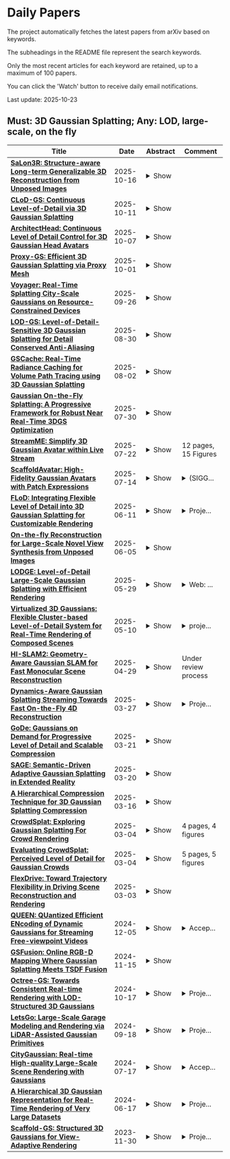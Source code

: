 # Daily Papers
The project automatically fetches the latest papers from arXiv based on keywords.

The subheadings in the README file represent the search keywords.

Only the most recent articles for each keyword are retained, up to a maximum of 100 papers.

You can click the 'Watch' button to receive daily email notifications.

Last update: 2025-10-23

## Must: 3D Gaussian Splatting; Any: LOD, large-scale, on the fly
| **Title** | **Date** | **Abstract** | **Comment** |
| --- | --- | --- | --- |
| **[SaLon3R: Structure-aware Long-term Generalizable 3D Reconstruction from Unposed Images](http://arxiv.org/abs/2510.15072v1)** | 2025-10-16 | <details><summary>Show</summary><p>Recent advances in 3D Gaussian Splatting (3DGS) have enabled generalizable, on-the-fly reconstruction of sequential input views. However, existing methods often predict per-pixel Gaussians and combine Gaussians from all views as the scene representation, leading to substantial redundancies and geometric inconsistencies in long-duration video sequences. To address this, we propose SaLon3R, a novel framework for Structure-aware, Long-term 3DGS Reconstruction. To our best knowledge, SaLon3R is the first online generalizable GS method capable of reconstructing over 50 views in over 10 FPS, with 50% to 90% redundancy removal. Our method introduces compact anchor primitives to eliminate redundancy through differentiable saliency-aware Gaussian quantization, coupled with a 3D Point Transformer that refines anchor attributes and saliency to resolve cross-frame geometric and photometric inconsistencies. Specifically, we first leverage a 3D reconstruction backbone to predict dense per-pixel Gaussians and a saliency map encoding regional geometric complexity. Redundant Gaussians are compressed into compact anchors by prioritizing high-complexity regions. The 3D Point Transformer then learns spatial structural priors in 3D space from training data to refine anchor attributes and saliency, enabling regionally adaptive Gaussian decoding for geometric fidelity. Without known camera parameters or test-time optimization, our approach effectively resolves artifacts and prunes the redundant 3DGS in a single feed-forward pass. Experiments on multiple datasets demonstrate our state-of-the-art performance on both novel view synthesis and depth estimation, demonstrating superior efficiency, robustness, and generalization ability for long-term generalizable 3D reconstruction. Project Page: https://wrld.github.io/SaLon3R/.</p></details> |  |
| **[CLoD-GS: Continuous Level-of-Detail via 3D Gaussian Splatting](http://arxiv.org/abs/2510.09997v1)** | 2025-10-11 | <details><summary>Show</summary><p>Level of Detail (LoD) is a fundamental technique in real-time computer graphics for managing the rendering costs of complex scenes while preserving visual fidelity. Traditionally, LoD is implemented using discrete levels (DLoD), where multiple, distinct versions of a model are swapped out at different distances. This long-standing paradigm, however, suffers from two major drawbacks: it requires significant storage for multiple model copies and causes jarring visual ``popping" artifacts during transitions, degrading the user experience. We argue that the explicit, primitive-based nature of the emerging 3D Gaussian Splatting (3DGS) technique enables a more ideal paradigm: Continuous LoD (CLoD). A CLoD approach facilitates smooth, seamless quality scaling within a single, unified model, thereby circumventing the core problems of DLOD. To this end, we introduce CLoD-GS, a framework that integrates a continuous LoD mechanism directly into a 3DGS representation. Our method introduces a learnable, distance-dependent decay parameter for each Gaussian primitive, which dynamically adjusts its opacity based on viewpoint proximity. This allows for the progressive and smooth filtering of less significant primitives, effectively creating a continuous spectrum of detail within one model. To train this model to be robust across all distances, we introduce a virtual distance scaling mechanism and a novel coarse-to-fine training strategy with rendered point count regularization. Our approach not only eliminates the storage overhead and visual artifacts of discrete methods but also reduces the primitive count and memory footprint of the final model. Extensive experiments demonstrate that CLoD-GS achieves smooth, quality-scalable rendering from a single model, delivering high-fidelity results across a wide range of performance targets.</p></details> |  |
| **[ArchitectHead: Continuous Level of Detail Control for 3D Gaussian Head Avatars](http://arxiv.org/abs/2510.05488v1)** | 2025-10-07 | <details><summary>Show</summary><p>3D Gaussian Splatting (3DGS) has enabled photorealistic and real-time rendering of 3D head avatars. Existing 3DGS-based avatars typically rely on tens of thousands of 3D Gaussian points (Gaussians), with the number of Gaussians fixed after training. However, many practical applications require adjustable levels of detail (LOD) to balance rendering efficiency and visual quality. In this work, we propose "ArchitectHead", the first framework for creating 3D Gaussian head avatars that support continuous control over LOD. Our key idea is to parameterize the Gaussians in a 2D UV feature space and propose a UV feature field composed of multi-level learnable feature maps to encode their latent features. A lightweight neural network-based decoder then transforms these latent features into 3D Gaussian attributes for rendering. ArchitectHead controls the number of Gaussians by dynamically resampling feature maps from the UV feature field at the desired resolutions. This method enables efficient and continuous control of LOD without retraining. Experimental results show that ArchitectHead achieves state-of-the-art (SOTA) quality in self and cross-identity reenactment tasks at the highest LOD, while maintaining near SOTA performance at lower LODs. At the lowest LOD, our method uses only 6.2\% of the Gaussians while the quality degrades moderately (L1 Loss +7.9\%, PSNR --0.97\%, SSIM --0.6\%, LPIPS Loss +24.1\%), and the rendering speed nearly doubles.</p></details> |  |
| **[Proxy-GS: Efficient 3D Gaussian Splatting via Proxy Mesh](http://arxiv.org/abs/2509.24421v2)** | 2025-10-01 | <details><summary>Show</summary><p>3D Gaussian Splatting (3DGS) has emerged as an efficient approach for achieving photorealistic rendering. Recent MLP-based variants further improve visual fidelity but introduce substantial decoding overhead during rendering. To alleviate computation cost, several pruning strategies and level-of-detail (LOD) techniques have been introduced, aiming to effectively reduce the number of Gaussian primitives in large-scale scenes. However, our analysis reveals that significant redundancy still remains due to the lack of occlusion awareness. In this work, we propose Proxy-GS, a novel pipeline that exploits a proxy to introduce Gaussian occlusion awareness from any view. At the core of our approach is a fast proxy system capable of producing precise occlusion depth maps at a resolution of 1000x1000 under 1ms. This proxy serves two roles: first, it guides the culling of anchors and Gaussians to accelerate rendering speed. Second, it guides the densification towards surfaces during training, avoiding inconsistencies in occluded regions, and improving the rendering quality. In heavily occluded scenarios, such as the MatrixCity Streets dataset, Proxy-GS not only equips MLP-based Gaussian splatting with stronger rendering capability but also achieves faster rendering speed. Specifically, it achieves more than 2.5x speedup over Octree-GS, and consistently delivers substantially higher rendering quality. Code will be public upon acceptance.</p></details> |  |
| **[Voyager: Real-Time Splatting City-Scale Gaussians on Resource-Constrained Devices](http://arxiv.org/abs/2506.02774v3)** | 2025-09-26 | <details><summary>Show</summary><p>3D Gaussian splatting (3DGS) is an emerging technique for photorealistic 3D scene rendering. However, rendering city-scale 3DGS scenes on resource-constrained mobile devices in real-time remains a significant challenge due to two compute-intensive stages: level-of-detail (LoD) search and rasterization. In this paper, we propose Voyager, an effective solution to accelerate city-scale 3DGS rendering on mobile devices. Our key insight is that, under normal user motion, the number of newly visible Gaussians within the view frustum remains roughly constant. Leveraging this temporal correlation, we propose a temporal-aware LoD search to identify the necessary Gaussians for the remaining rendering stages. For the remaining rendering process, we accelerate the bottleneck stage, rasterization, via preemptive $\alpha$-filtering. With all optimizations above, our system can deliver low-latency, city-scale 3DGS rendering on mobile devices. Compared to existing solutions, Voyager achieves up to 6.6$\times$ speedup and 85\% energy savings with superior rendering quality.</p></details> |  |
| **[LOD-GS: Level-of-Detail-Sensitive 3D Gaussian Splatting for Detail Conserved Anti-Aliasing](http://arxiv.org/abs/2507.00554v3)** | 2025-08-30 | <details><summary>Show</summary><p>Despite the advancements in quality and efficiency achieved by 3D Gaussian Splatting (3DGS) in 3D scene rendering, aliasing artifacts remain a persistent challenge. Existing approaches primarily rely on low-pass filtering to mitigate aliasing. However, these methods are not sensitive to the sampling rate, often resulting in under-filtering and over-smoothing renderings. To address this limitation, we propose LOD-GS, a Level-of-Detail-sensitive filtering framework for Gaussian Splatting, which dynamically predicts the optimal filtering strength for each 3D Gaussian primitive. Specifically, we introduce a set of basis functions to each Gaussian, which take the sampling rate as input to model appearance variations, enabling sampling-rate-sensitive filtering. These basis function parameters are jointly optimized with the 3D Gaussian in an end-to-end manner. The sampling rate is influenced by both focal length and camera distance. However, existing methods and datasets rely solely on down-sampling to simulate focal length changes for anti-aliasing evaluation, overlooking the impact of camera distance. To enable a more comprehensive assessment, we introduce a new synthetic dataset featuring objects rendered at varying camera distances. Extensive experiments on both public datasets and our newly collected dataset demonstrate that our method achieves SOTA rendering quality while effectively eliminating aliasing. The code and dataset have been open-sourced.</p></details> |  |
| **[GSCache: Real-Time Radiance Caching for Volume Path Tracing using 3D Gaussian Splatting](http://arxiv.org/abs/2507.19718v2)** | 2025-08-02 | <details><summary>Show</summary><p>Real-time path tracing is rapidly becoming the standard for rendering in entertainment and professional applications. In scientific visualization, volume rendering plays a crucial role in helping researchers analyze and interpret complex 3D data. Recently, photorealistic rendering techniques have gained popularity in scientific visualization, yet they face significant challenges. One of the most prominent issues is slow rendering performance and high pixel variance caused by Monte Carlo integration. In this work, we introduce a novel radiance caching approach for path-traced volume rendering. Our method leverages advances in volumetric scene representation and adapts 3D Gaussian splatting to function as a multi-level, path-space radiance cache. This cache is designed to be trainable on the fly, dynamically adapting to changes in scene parameters such as lighting configurations and transfer functions. By incorporating our cache, we achieve less noisy, higher-quality images without increasing rendering costs. To evaluate our approach, we compare it against a baseline path tracer that supports uniform sampling and next-event estimation and the state-of-the-art for neural radiance caching. Through both quantitative and qualitative analyses, we demonstrate that our path-space radiance cache is a robust solution that is easy to integrate and significantly enhances the rendering quality of volumetric visualization applications while maintaining comparable computational efficiency.</p></details> |  |
| **[Gaussian On-the-Fly Splatting: A Progressive Framework for Robust Near Real-Time 3DGS Optimization](http://arxiv.org/abs/2503.13086v2)** | 2025-07-30 | <details><summary>Show</summary><p>3D Gaussian Splatting (3DGS) achieves high-fidelity rendering with fast real-time performance, but existing methods rely on offline training after full Structure-from-Motion (SfM) processing. In contrast, this work introduces Gaussian on-the-fly Splatting (abbreviated as On-the-Fly GS), a progressive framework enabling near real-time 3DGS optimization during image capture. As each image arrives, its pose and sparse points are updated via On-the-Fly SfM, and newly optimized Gaussians are immediately integrated into the 3DGS field. To achieve this, we propose a progressive Local & Semi-Global optimization to prioritize the new image and its neighbors by their corresponding overlapping relationship, allowing the new image and its overlapping images to get more training. To further stabilize training across previous and new images, an adaptive learning rate schedule balances the iterations and the learning rate. Extensive experiments on multiple benchmarks show that our On-the-Fly GS reduces training time significantly, optimizing each new image in seconds with minimal rendering loss, offering one of the first practical steps toward rapid, progressive 3DGS reconstruction.</p></details> |  |
| **[StreamME: Simplify 3D Gaussian Avatar within Live Stream](http://arxiv.org/abs/2507.17029v1)** | 2025-07-22 | <details><summary>Show</summary><p>We propose StreamME, a method focuses on fast 3D avatar reconstruction. The StreamME synchronously records and reconstructs a head avatar from live video streams without any pre-cached data, enabling seamless integration of the reconstructed appearance into downstream applications. This exceptionally fast training strategy, which we refer to as on-the-fly training, is central to our approach. Our method is built upon 3D Gaussian Splatting (3DGS), eliminating the reliance on MLPs in deformable 3DGS and relying solely on geometry, which significantly improves the adaptation speed to facial expression. To further ensure high efficiency in on-the-fly training, we introduced a simplification strategy based on primary points, which distributes the point clouds more sparsely across the facial surface, optimizing points number while maintaining rendering quality. Leveraging the on-the-fly training capabilities, our method protects the facial privacy and reduces communication bandwidth in VR system or online conference. Additionally, it can be directly applied to downstream application such as animation, toonify, and relighting. Please refer to our project page for more details: https://songluchuan.github.io/StreamME/.</p></details> | 12 pages, 15 Figures |
| **[ScaffoldAvatar: High-Fidelity Gaussian Avatars with Patch Expressions](http://arxiv.org/abs/2507.10542v1)** | 2025-07-14 | <details><summary>Show</summary><p>Generating high-fidelity real-time animated sequences of photorealistic 3D head avatars is important for many graphics applications, including immersive telepresence and movies. This is a challenging problem particularly when rendering digital avatar close-ups for showing character's facial microfeatures and expressions. To capture the expressive, detailed nature of human heads, including skin furrowing and finer-scale facial movements, we propose to couple locally-defined facial expressions with 3D Gaussian splatting to enable creating ultra-high fidelity, expressive and photorealistic 3D head avatars. In contrast to previous works that operate on a global expression space, we condition our avatar's dynamics on patch-based local expression features and synthesize 3D Gaussians at a patch level. In particular, we leverage a patch-based geometric 3D face model to extract patch expressions and learn how to translate these into local dynamic skin appearance and motion by coupling the patches with anchor points of Scaffold-GS, a recent hierarchical scene representation. These anchors are then used to synthesize 3D Gaussians on-the-fly, conditioned by patch-expressions and viewing direction. We employ color-based densification and progressive training to obtain high-quality results and faster convergence for high resolution 3K training images. By leveraging patch-level expressions, ScaffoldAvatar consistently achieves state-of-the-art performance with visually natural motion, while encompassing diverse facial expressions and styles in real time.</p></details> | <details><summary>(SIGG...</summary><p>(SIGGRAPH 2025) Paper Video: https://youtu.be/VyWkgsGdbkk Project Page: https://shivangi-aneja.github.io/projects/scaffoldavatar/</p></details> |
| **[FLoD: Integrating Flexible Level of Detail into 3D Gaussian Splatting for Customizable Rendering](http://arxiv.org/abs/2408.12894v2)** | 2025-06-11 | <details><summary>Show</summary><p>3D Gaussian Splatting (3DGS) and its subsequent works are restricted to specific hardware setups, either on only low-cost or on only high-end configurations. Approaches aimed at reducing 3DGS memory usage enable rendering on low-cost GPU but compromise rendering quality, which fails to leverage the hardware capabilities in the case of higher-end GPU. Conversely, methods that enhance rendering quality require high-end GPU with large VRAM, making such methods impractical for lower-end devices with limited memory capacity. Consequently, 3DGS-based works generally assume a single hardware setup and lack the flexibility to adapt to varying hardware constraints. To overcome this limitation, we propose Flexible Level of Detail (FLoD) for 3DGS. FLoD constructs a multi-level 3DGS representation through level-specific 3D scale constraints, where each level independently reconstructs the entire scene with varying detail and GPU memory usage. A level-by-level training strategy is introduced to ensure structural consistency across levels. Furthermore, the multi-level structure of FLoD allows selective rendering of image regions at different detail levels, providing additional memory-efficient rendering options. To our knowledge, among prior works which incorporate the concept of Level of Detail (LoD) with 3DGS, FLoD is the first to follow the core principle of LoD by offering adjustable options for a broad range of GPU settings. Experiments demonstrate that FLoD provides various rendering options with trade-offs between quality and memory usage, enabling real-time rendering under diverse memory constraints. Furthermore, we show that FLoD generalizes to different 3DGS frameworks, indicating its potential for integration into future state-of-the-art developments.</p></details> | <details><summary>Proje...</summary><p>Project page: https://3dgs-flod.github.io/flod/</p></details> |
| **[On-the-fly Reconstruction for Large-Scale Novel View Synthesis from Unposed Images](http://arxiv.org/abs/2506.05558v1)** | 2025-06-05 | <details><summary>Show</summary><p>Radiance field methods such as 3D Gaussian Splatting (3DGS) allow easy reconstruction from photos, enabling free-viewpoint navigation. Nonetheless, pose estimation using Structure from Motion and 3DGS optimization can still each take between minutes and hours of computation after capture is complete. SLAM methods combined with 3DGS are fast but struggle with wide camera baselines and large scenes. We present an on-the-fly method to produce camera poses and a trained 3DGS immediately after capture. Our method can handle dense and wide-baseline captures of ordered photo sequences and large-scale scenes. To do this, we first introduce fast initial pose estimation, exploiting learned features and a GPU-friendly mini bundle adjustment. We then introduce direct sampling of Gaussian primitive positions and shapes, incrementally spawning primitives where required, significantly accelerating training. These two efficient steps allow fast and robust joint optimization of poses and Gaussian primitives. Our incremental approach handles large-scale scenes by introducing scalable radiance field construction, progressively clustering 3DGS primitives, storing them in anchors, and offloading them from the GPU. Clustered primitives are progressively merged, keeping the required scale of 3DGS at any viewpoint. We evaluate our solution on a variety of datasets and show that our solution can provide on-the-fly processing of all the capture scenarios and scene sizes we target while remaining competitive with other methods that only handle specific capture styles or scene sizes in speed, image quality, or both.</p></details> |  |
| **[LODGE: Level-of-Detail Large-Scale Gaussian Splatting with Efficient Rendering](http://arxiv.org/abs/2505.23158v1)** | 2025-05-29 | <details><summary>Show</summary><p>In this work, we present a novel level-of-detail (LOD) method for 3D Gaussian Splatting that enables real-time rendering of large-scale scenes on memory-constrained devices. Our approach introduces a hierarchical LOD representation that iteratively selects optimal subsets of Gaussians based on camera distance, thus largely reducing both rendering time and GPU memory usage. We construct each LOD level by applying a depth-aware 3D smoothing filter, followed by importance-based pruning and fine-tuning to maintain visual fidelity. To further reduce memory overhead, we partition the scene into spatial chunks and dynamically load only relevant Gaussians during rendering, employing an opacity-blending mechanism to avoid visual artifacts at chunk boundaries. Our method achieves state-of-the-art performance on both outdoor (Hierarchical 3DGS) and indoor (Zip-NeRF) datasets, delivering high-quality renderings with reduced latency and memory requirements.</p></details> | <details><summary>Web: ...</summary><p>Web: https://lodge-gs.github.io/</p></details> |
| **[Virtualized 3D Gaussians: Flexible Cluster-based Level-of-Detail System for Real-Time Rendering of Composed Scenes](http://arxiv.org/abs/2505.06523v1)** | 2025-05-10 | <details><summary>Show</summary><p>3D Gaussian Splatting (3DGS) enables the reconstruction of intricate digital 3D assets from multi-view images by leveraging a set of 3D Gaussian primitives for rendering. Its explicit and discrete representation facilitates the seamless composition of complex digital worlds, offering significant advantages over previous neural implicit methods. However, when applied to large-scale compositions, such as crowd-level scenes, it can encompass numerous 3D Gaussians, posing substantial challenges for real-time rendering. To address this, inspired by Unreal Engine 5's Nanite system, we propose Virtualized 3D Gaussians (V3DG), a cluster-based LOD solution that constructs hierarchical 3D Gaussian clusters and dynamically selects only the necessary ones to accelerate rendering speed. Our approach consists of two stages: (1) Offline Build, where hierarchical clusters are generated using a local splatting method to minimize visual differences across granularities, and (2) Online Selection, where footprint evaluation determines perceptible clusters for efficient rasterization during rendering. We curate a dataset of synthetic and real-world scenes, including objects, trees, people, and buildings, each requiring 0.1 billion 3D Gaussians to capture fine details. Experiments show that our solution balances rendering efficiency and visual quality across user-defined tolerances, facilitating downstream interactive applications that compose extensive 3DGS assets for consistent rendering performance.</p></details> | <details><summary>proje...</summary><p>project page: https://xijie-yang.github.io/V3DG/</p></details> |
| **[HI-SLAM2: Geometry-Aware Gaussian SLAM for Fast Monocular Scene Reconstruction](http://arxiv.org/abs/2411.17982v2)** | 2025-04-29 | <details><summary>Show</summary><p>We present HI-SLAM2, a geometry-aware Gaussian SLAM system that achieves fast and accurate monocular scene reconstruction using only RGB input. Existing Neural SLAM or 3DGS-based SLAM methods often trade off between rendering quality and geometry accuracy, our research demonstrates that both can be achieved simultaneously with RGB input alone. The key idea of our approach is to enhance the ability for geometry estimation by combining easy-to-obtain monocular priors with learning-based dense SLAM, and then using 3D Gaussian splatting as our core map representation to efficiently model the scene. Upon loop closure, our method ensures on-the-fly global consistency through efficient pose graph bundle adjustment and instant map updates by explicitly deforming the 3D Gaussian units based on anchored keyframe updates. Furthermore, we introduce a grid-based scale alignment strategy to maintain improved scale consistency in prior depths for finer depth details. Through extensive experiments on Replica, ScanNet, and ScanNet++, we demonstrate significant improvements over existing Neural SLAM methods and even surpass RGB-D-based methods in both reconstruction and rendering quality. The project page and source code will be made available at https://hi-slam2.github.io/.</p></details> | Under review process |
| **[Dynamics-Aware Gaussian Splatting Streaming Towards Fast On-the-Fly 4D Reconstruction](http://arxiv.org/abs/2411.14847v2)** | 2025-03-27 | <details><summary>Show</summary><p>The recent development of 3D Gaussian Splatting (3DGS) has led to great interest in 4D dynamic spatial reconstruction. Existing approaches mainly rely on full-length multi-view videos, while there has been limited exploration of online reconstruction methods that enable on-the-fly training and per-timestep streaming. Current 3DGS-based streaming methods treat the Gaussian primitives uniformly and constantly renew the densified Gaussians, thereby overlooking the difference between dynamic and static features as well as neglecting the temporal continuity in the scene. To address these limitations, we propose a novel three-stage pipeline for iterative streamable 4D dynamic spatial reconstruction. Our pipeline comprises a selective inheritance stage to preserve temporal continuity, a dynamics-aware shift stage to distinguish dynamic and static primitives and optimize their movements, and an error-guided densification stage to accommodate emerging objects. Our method achieves state-of-the-art performance in online 4D reconstruction, demonstrating the fastest on-the-fly training, superior representation quality, and real-time rendering capability. Project page: https://www.liuzhening.top/DASS</p></details> | <details><summary>Proje...</summary><p>Project page: https://www.liuzhening.top/DASS</p></details> |
| **[GoDe: Gaussians on Demand for Progressive Level of Detail and Scalable Compression](http://arxiv.org/abs/2501.13558v2)** | 2025-03-21 | <details><summary>Show</summary><p>3D Gaussian Splatting enhances real-time performance in novel view synthesis by representing scenes with mixtures of Gaussians and utilizing differentiable rasterization. However, it typically requires large storage capacity and high VRAM, demanding the design of effective pruning and compression techniques. Existing methods, while effective in some scenarios, struggle with scalability and fail to adapt models based on critical factors such as computing capabilities or bandwidth, requiring to re-train the model under different configurations. In this work, we propose a novel, model-agnostic technique that organizes Gaussians into several hierarchical layers, enabling progressive Level of Detail (LoD) strategy. This method, combined with recent approach of compression of 3DGS, allows a single model to instantly scale across several compression ratios, with minimal to none impact to quality compared to a single non-scalable model and without requiring re-training. We validate our approach on typical datasets and benchmarks, showcasing low distortion and substantial gains in terms of scalability and adaptability.</p></details> |  |
| **[SAGE: Semantic-Driven Adaptive Gaussian Splatting in Extended Reality](http://arxiv.org/abs/2503.16747v1)** | 2025-03-20 | <details><summary>Show</summary><p>3D Gaussian Splatting (3DGS) has significantly improved the efficiency and realism of three-dimensional scene visualization in several applications, ranging from robotics to eXtended Reality (XR). This work presents SAGE (Semantic-Driven Adaptive Gaussian Splatting in Extended Reality), a novel framework designed to enhance the user experience by dynamically adapting the Level of Detail (LOD) of different 3DGS objects identified via a semantic segmentation. Experimental results demonstrate how SAGE effectively reduces memory and computational overhead while keeping a desired target visual quality, thus providing a powerful optimization for interactive XR applications.</p></details> |  |
| **[A Hierarchical Compression Technique for 3D Gaussian Splatting Compression](http://arxiv.org/abs/2411.06976v2)** | 2025-03-16 | <details><summary>Show</summary><p>3D Gaussian Splatting (GS) demonstrates excellent rendering quality and generation speed in novel view synthesis. However, substantial data size poses challenges for storage and transmission, making 3D GS compression an essential technology. Current 3D GS compression research primarily focuses on developing more compact scene representations, such as converting explicit 3D GS data into implicit forms. In contrast, compression of the GS data itself has hardly been explored. To address this gap, we propose a Hierarchical GS Compression (HGSC) technique. Initially, we prune unimportant Gaussians based on importance scores derived from both global and local significance, effectively reducing redundancy while maintaining visual quality. An Octree structure is used to compress 3D positions. Based on the 3D GS Octree, we implement a hierarchical attribute compression strategy by employing a KD-tree to partition the 3D GS into multiple blocks. We apply farthest point sampling to select anchor primitives within each block and others as non-anchor primitives with varying Levels of Details (LoDs). Anchor primitives serve as reference points for predicting non-anchor primitives across different LoDs to reduce spatial redundancy. For anchor primitives, we use the region adaptive hierarchical transform to achieve near-lossless compression of various attributes. For non-anchor primitives, each is predicted based on the k-nearest anchor primitives. To further minimize prediction errors, the reconstructed LoD and anchor primitives are combined to form new anchor primitives to predict the next LoD. Our method notably achieves superior compression quality and a significant data size reduction of over 4.5 times compared to the state-of-the-art compression method on small scenes datasets.</p></details> |  |
| **[CrowdSplat: Exploring Gaussian Splatting For Crowd Rendering](http://arxiv.org/abs/2501.17792v2)** | 2025-03-04 | <details><summary>Show</summary><p>We present CrowdSplat, a novel approach that leverages 3D Gaussian Splatting for real-time, high-quality crowd rendering. Our method utilizes 3D Gaussian functions to represent animated human characters in diverse poses and outfits, which are extracted from monocular videos. We integrate Level of Detail (LoD) rendering to optimize computational efficiency and quality. The CrowdSplat framework consists of two stages: (1) avatar reconstruction and (2) crowd synthesis. The framework is also optimized for GPU memory usage to enhance scalability. Quantitative and qualitative evaluations show that CrowdSplat achieves good levels of rendering quality, memory efficiency, and computational performance. Through these experiments, we demonstrate that CrowdSplat is a viable solution for dynamic, realistic crowd simulation in real-time applications.</p></details> | 4 pages, 4 figures |
| **[Evaluating CrowdSplat: Perceived Level of Detail for Gaussian Crowds](http://arxiv.org/abs/2501.17085v2)** | 2025-03-04 | <details><summary>Show</summary><p>Efficient and realistic crowd rendering is an important element of many real-time graphics applications such as Virtual Reality (VR) and games. To this end, Levels of Detail (LOD) avatar representations such as polygonal meshes, image-based impostors, and point clouds have been proposed and evaluated. More recently, 3D Gaussian Splatting has been explored as a potential method for real-time crowd rendering. In this paper, we present a two-alternative forced choice (2AFC) experiment that aims to determine the perceived quality of 3D Gaussian avatars. Three factors were explored: Motion, LOD (i.e., #Gaussians), and the avatar height in Pixels (corresponding to the viewing distance). Participants viewed pairs of animated 3D Gaussian avatars and were tasked with choosing the most detailed one. Our findings can inform the optimization of LOD strategies in Gaussian-based crowd rendering, thereby helping to achieve efficient rendering while maintaining visual quality in real-time applications.</p></details> | 5 pages, 5 figures |
| **[FlexDrive: Toward Trajectory Flexibility in Driving Scene Reconstruction and Rendering](http://arxiv.org/abs/2502.21093v2)** | 2025-03-03 | <details><summary>Show</summary><p>Driving scene reconstruction and rendering have advanced significantly using the 3D Gaussian Splatting. However, most prior research has focused on the rendering quality along a pre-recorded vehicle path and struggles to generalize to out-of-path viewpoints, which is caused by the lack of high-quality supervision in those out-of-path views. To address this issue, we introduce an Inverse View Warping technique to create compact and high-quality images as supervision for the reconstruction of the out-of-path views, enabling high-quality rendering results for those views. For accurate and robust inverse view warping, a depth bootstrap strategy is proposed to obtain on-the-fly dense depth maps during the optimization process, overcoming the sparsity and incompleteness of LiDAR depth data. Our method achieves superior in-path and out-of-path reconstruction and rendering performance on the widely used Waymo Open dataset. In addition, a simulator-based benchmark is proposed to obtain the out-of-path ground truth and quantitatively evaluate the performance of out-of-path rendering, where our method outperforms previous methods by a significant margin.</p></details> |  |
| **[QUEEN: QUantized Efficient ENcoding of Dynamic Gaussians for Streaming Free-viewpoint Videos](http://arxiv.org/abs/2412.04469v1)** | 2024-12-05 | <details><summary>Show</summary><p>Online free-viewpoint video (FVV) streaming is a challenging problem, which is relatively under-explored. It requires incremental on-the-fly updates to a volumetric representation, fast training and rendering to satisfy real-time constraints and a small memory footprint for efficient transmission. If achieved, it can enhance user experience by enabling novel applications, e.g., 3D video conferencing and live volumetric video broadcast, among others. In this work, we propose a novel framework for QUantized and Efficient ENcoding (QUEEN) for streaming FVV using 3D Gaussian Splatting (3D-GS). QUEEN directly learns Gaussian attribute residuals between consecutive frames at each time-step without imposing any structural constraints on them, allowing for high quality reconstruction and generalizability. To efficiently store the residuals, we further propose a quantization-sparsity framework, which contains a learned latent-decoder for effectively quantizing attribute residuals other than Gaussian positions and a learned gating module to sparsify position residuals. We propose to use the Gaussian viewspace gradient difference vector as a signal to separate the static and dynamic content of the scene. It acts as a guide for effective sparsity learning and speeds up training. On diverse FVV benchmarks, QUEEN outperforms the state-of-the-art online FVV methods on all metrics. Notably, for several highly dynamic scenes, it reduces the model size to just 0.7 MB per frame while training in under 5 sec and rendering at 350 FPS. Project website is at https://research.nvidia.com/labs/amri/projects/queen</p></details> | <details><summary>Accep...</summary><p>Accepted at NeurIPS 2024, Project website: https://research.nvidia.com/labs/amri/projects/queen</p></details> |
| **[GSFusion: Online RGB-D Mapping Where Gaussian Splatting Meets TSDF Fusion](http://arxiv.org/abs/2408.12677v3)** | 2024-11-15 | <details><summary>Show</summary><p>Traditional volumetric fusion algorithms preserve the spatial structure of 3D scenes, which is beneficial for many tasks in computer vision and robotics. However, they often lack realism in terms of visualization. Emerging 3D Gaussian splatting bridges this gap, but existing Gaussian-based reconstruction methods often suffer from artifacts and inconsistencies with the underlying 3D structure, and struggle with real-time optimization, unable to provide users with immediate feedback in high quality. One of the bottlenecks arises from the massive amount of Gaussian parameters that need to be updated during optimization. Instead of using 3D Gaussian as a standalone map representation, we incorporate it into a volumetric mapping system to take advantage of geometric information and propose to use a quadtree data structure on images to drastically reduce the number of splats initialized. In this way, we simultaneously generate a compact 3D Gaussian map with fewer artifacts and a volumetric map on the fly. Our method, GSFusion, significantly enhances computational efficiency without sacrificing rendering quality, as demonstrated on both synthetic and real datasets. Code will be available at https://github.com/goldoak/GSFusion.</p></details> |  |
| **[Octree-GS: Towards Consistent Real-time Rendering with LOD-Structured 3D Gaussians](http://arxiv.org/abs/2403.17898v2)** | 2024-10-17 | <details><summary>Show</summary><p>The recent 3D Gaussian splatting (3D-GS) has shown remarkable rendering fidelity and efficiency compared to NeRF-based neural scene representations. While demonstrating the potential for real-time rendering, 3D-GS encounters rendering bottlenecks in large scenes with complex details due to an excessive number of Gaussian primitives located within the viewing frustum. This limitation is particularly noticeable in zoom-out views and can lead to inconsistent rendering speeds in scenes with varying details. Moreover, it often struggles to capture the corresponding level of details at different scales with its heuristic density control operation. Inspired by the Level-of-Detail (LOD) techniques, we introduce Octree-GS, featuring an LOD-structured 3D Gaussian approach supporting level-of-detail decomposition for scene representation that contributes to the final rendering results. Our model dynamically selects the appropriate level from the set of multi-resolution anchor points, ensuring consistent rendering performance with adaptive LOD adjustments while maintaining high-fidelity rendering results.</p></details> | <details><summary>Proje...</summary><p>Project page: https://city-super.github.io/octree-gs/</p></details> |
| **[LetsGo: Large-Scale Garage Modeling and Rendering via LiDAR-Assisted Gaussian Primitives](http://arxiv.org/abs/2404.09748v3)** | 2024-09-18 | <details><summary>Show</summary><p>Large garages are ubiquitous yet intricate scenes that present unique challenges due to their monotonous colors, repetitive patterns, reflective surfaces, and transparent vehicle glass. Conventional Structure from Motion (SfM) methods for camera pose estimation and 3D reconstruction often fail in these environments due to poor correspondence construction. To address these challenges, we introduce LetsGo, a LiDAR-assisted Gaussian splatting framework for large-scale garage modeling and rendering. We develop a handheld scanner, Polar, equipped with IMU, LiDAR, and a fisheye camera, to facilitate accurate data acquisition. Using this Polar device, we present the GarageWorld dataset, consisting of eight expansive garage scenes with diverse geometric structures, which will be made publicly available for further research. Our approach demonstrates that LiDAR point clouds collected by the Polar device significantly enhance a suite of 3D Gaussian splatting algorithms for garage scene modeling and rendering. We introduce a novel depth regularizer that effectively eliminates floating artifacts in rendered images. Additionally, we propose a multi-resolution 3D Gaussian representation designed for Level-of-Detail (LOD) rendering. This includes adapted scaling factors for individual levels and a random-resolution-level training scheme to optimize the Gaussians across different resolutions. This representation enables efficient rendering of large-scale garage scenes on lightweight devices via a web-based renderer. Experimental results on our GarageWorld dataset, as well as on ScanNet++ and KITTI-360, demonstrate the superiority of our method in terms of rendering quality and resource efficiency.</p></details> | <details><summary>Proje...</summary><p>Project Page: https://zhaofuq.github.io/LetsGo/</p></details> |
| **[CityGaussian: Real-time High-quality Large-Scale Scene Rendering with Gaussians](http://arxiv.org/abs/2404.01133v3)** | 2024-07-17 | <details><summary>Show</summary><p>The advancement of real-time 3D scene reconstruction and novel view synthesis has been significantly propelled by 3D Gaussian Splatting (3DGS). However, effectively training large-scale 3DGS and rendering it in real-time across various scales remains challenging. This paper introduces CityGaussian (CityGS), which employs a novel divide-and-conquer training approach and Level-of-Detail (LoD) strategy for efficient large-scale 3DGS training and rendering. Specifically, the global scene prior and adaptive training data selection enables efficient training and seamless fusion. Based on fused Gaussian primitives, we generate different detail levels through compression, and realize fast rendering across various scales through the proposed block-wise detail levels selection and aggregation strategy. Extensive experimental results on large-scale scenes demonstrate that our approach attains state-of-theart rendering quality, enabling consistent real-time rendering of largescale scenes across vastly different scales. Our project page is available at https://dekuliutesla.github.io/citygs/.</p></details> | <details><summary>Accep...</summary><p>Accepted by ECCV2024; Project Page: https://dekuliutesla.github.io/citygs/</p></details> |
| **[A Hierarchical 3D Gaussian Representation for Real-Time Rendering of Very Large Datasets](http://arxiv.org/abs/2406.12080v1)** | 2024-06-17 | <details><summary>Show</summary><p>Novel view synthesis has seen major advances in recent years, with 3D Gaussian splatting offering an excellent level of visual quality, fast training and real-time rendering. However, the resources needed for training and rendering inevitably limit the size of the captured scenes that can be represented with good visual quality. We introduce a hierarchy of 3D Gaussians that preserves visual quality for very large scenes, while offering an efficient Level-of-Detail (LOD) solution for efficient rendering of distant content with effective level selection and smooth transitions between levels.We introduce a divide-and-conquer approach that allows us to train very large scenes in independent chunks. We consolidate the chunks into a hierarchy that can be optimized to further improve visual quality of Gaussians merged into intermediate nodes. Very large captures typically have sparse coverage of the scene, presenting many challenges to the original 3D Gaussian splatting training method; we adapt and regularize training to account for these issues. We present a complete solution, that enables real-time rendering of very large scenes and can adapt to available resources thanks to our LOD method. We show results for captured scenes with up to tens of thousands of images with a simple and affordable rig, covering trajectories of up to several kilometers and lasting up to one hour. Project Page: https://repo-sam.inria.fr/fungraph/hierarchical-3d-gaussians/</p></details> | <details><summary>Proje...</summary><p>Project Page: https://repo-sam.inria.fr/fungraph/hierarchical-3d-gaussians/</p></details> |
| **[Scaffold-GS: Structured 3D Gaussians for View-Adaptive Rendering](http://arxiv.org/abs/2312.00109v1)** | 2023-11-30 | <details><summary>Show</summary><p>Neural rendering methods have significantly advanced photo-realistic 3D scene rendering in various academic and industrial applications. The recent 3D Gaussian Splatting method has achieved the state-of-the-art rendering quality and speed combining the benefits of both primitive-based representations and volumetric representations. However, it often leads to heavily redundant Gaussians that try to fit every training view, neglecting the underlying scene geometry. Consequently, the resulting model becomes less robust to significant view changes, texture-less area and lighting effects. We introduce Scaffold-GS, which uses anchor points to distribute local 3D Gaussians, and predicts their attributes on-the-fly based on viewing direction and distance within the view frustum. Anchor growing and pruning strategies are developed based on the importance of neural Gaussians to reliably improve the scene coverage. We show that our method effectively reduces redundant Gaussians while delivering high-quality rendering. We also demonstrates an enhanced capability to accommodate scenes with varying levels-of-detail and view-dependent observations, without sacrificing the rendering speed.</p></details> | <details><summary>Proje...</summary><p>Project page: https://city-super.github.io/scaffold-gs/</p></details> |

